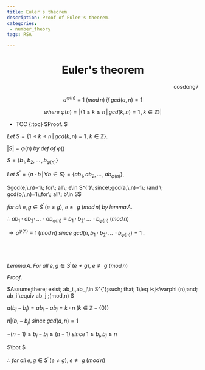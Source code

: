 ```yaml
---
title: Euler's theorem
description: Proof of Euler's theorem.
categories:
 - number_theory
tags: RSA

---
```






<center><h1>Euler's theorem</h1></center>

<div style="text-align: right"> cosdong7 </div>

$$
a^{\varphi(n)}\equiv 1\; (mod\, n)\; if\; gcd(a,\, n)=1
$$

$$
where\; \varphi(n) =\vert \{1\leq k\leq n\, \vert \, gcd(k, n)=1\,,\,k\in\mathbb{Z} \}\vert
$$



* TOC
{:toc}
$Proof. $



$Let\; S = \{1\leq k\leq n\,\vert \,gcd(k, n)=1\,,\,k\in\mathbb{Z} \}.$ 

$\vert S\vert = \varphi(n)\;by\;def\;of\;\varphi()$

$S = \{b_1,\, b_2,\, ...\,,b_{\varphi(n)}\}$

$Let\; S^{'}=\{a\cdot b\,\vert \,\forall b\in S\} = \{ab_1,\, ab_2,\, ...\,,ab_{\varphi(n)}\}$.

$gcd(e,\,n)=1\; for\; all\; e\in S^{'}\;since\;gcd(a,\,n)=1\; \and \; gcd(b,\,n)=1\;for\; all\; b\in S$

$for\; all\; e,\, g \in S^{'}\,(e \neq g),\;e\not\equiv g\;(mod\,n)\;by\;lemma\,A.$

$\therefore\; ab_1\cdot ab_2\cdot\, ...\,\cdot ab_{\varphi(n)} \equiv b_1\cdot b_2\cdot\, ...\,\cdot b_{\varphi(n)}\;(mod\,n)$

$\Longrightarrow a^{\varphi{(n)}}\equiv 1\; (mod\, n)\;since\; gcd(n,\,b_1\cdot b_2\cdot\, ...\,\cdot b_{\varphi(n)}) = 1$ .



<br>

<br>

$Lemma\,A.\; For\; all\; e,\, g \in S^{'}\,(e \neq g),\;e\not\equiv g\;(mod\,n)$

$Proof.$

$Assume\;there\; exist\; ab_i,\,ab_j\in S^{'}\;such\; that\; 1\leq i<j<\varphi (n)\;and\; ab_i \equiv ab_j \;(mod\,n) $

$a(b_i-b_j) = ab_i-ab_j = k\cdot n\; (k\in \mathbb{Z}-\{0\})$

$n\vert (b_i-b_j)\; since\; gcd(a,\,n)=1$

$-(n-1)\leq b_i-b_j \leq(n-1)\;since\;1\leq b_i,\, b_j\leq n$

$\bot $

$\therefore\; for\; all\; e,\, g \in S^{'}\,(e \neq g),\;e\not\equiv g\;(mod\,n)$

